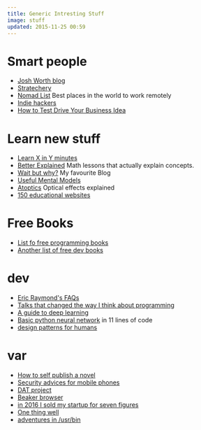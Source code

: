 ```yaml
---
title: Generic Intresting Stuff
image: stuff
updated: 2015-11-25 00:59
---
```

# Smart people
- [Josh Worth blog](http://www.joshworth.com/)
- [Stratechery](https://stratechery.com/)
- [Nomad List](https://nomadlist.com/) Best places in the world to work remotely
- [Indie hackers](https://www.indiehackers.com/businesses)
- [How to Test Drive Your Business Idea](https://blog.ladder.io/business-idea/)

# Learn new stuff
- [Learn X in Y minutes](https://learnxinyminutes.com/)
- [Better Explained](http://betterexplained.com/) Math lessons that actually explain concepts.
- [Wait but why?](http://waitbutwhy.com/) My favourite Blog
- [Useful Mental Models](https://medium.com/@yegg/mental-models-i-find-repeatedly-useful-936f1cc405d#.nmtovyt9k)
- [Atoptics](http://www.atoptics.co.uk/) Optical effects explained
- [150 educational websites](https://medium.com/@imaginetta/150-educational-websites-for-lifelong-learners-71c1d8e94843#.q9n14gcej)

# Free Books
- [List fo free programming books](https://github.com/vhf/free-programming-books/blob/master/free-programming-books.md)
- [Another list of free dev books](https://devfreebooks.github.io/)

# dev
- [Eric Raymond's FAQs](http://www.catb.org/~esr/faqs/)
- [Talks that changed the way I think about programming](http://www.opowell.com/post/talks-that-changed-the-way-i-think-about-programming/)
- [A guide to deep learning](http://yerevann.com/a-guide-to-deep-learning/)
- [Basic python neural network](https://iamtrask.github.io/2015/07/12/basic-python-network/) in 11 lines of code
- [design patterns for humans](https://github.com/kamranahmedse/design-patterns-for-humans)

# var
- [How to self publish a novel](http://www.zhubert.com/blog/2017/02/25/how-to-self-publish-a-novel-in-2017/)
- [Security advices for mobile phones](http://blog.kraken.com/post/153209105847/security-advisory-mobile-phones)
- [DAT project](http://docs.datproject.org/)
- [Beaker browser](https://beakerbrowser.com/)
- [in 2016 I sold my startup for seven figures](https://medium.com/@kenanhopkins/in-2016-i-sold-my-startup-for-seven-figures-a3c60db80947#.2c7bg6ktl)
- [One thing well](http://onethingwell.org/)
- [adventures in /usr/bin](http://ablagoev.github.io/linux/adventures/commands/2017/02/19/adventures-in-usr-bin.html)
